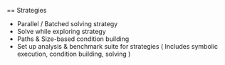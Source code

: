 == Strategies

- Parallel / Batched solving strategy
- Solve while exploring strategy
- Paths & Size-based condition building
- Set up analysis & benchmark suite for strategies
    ( Includes symbolic execution, condition building, solving )
